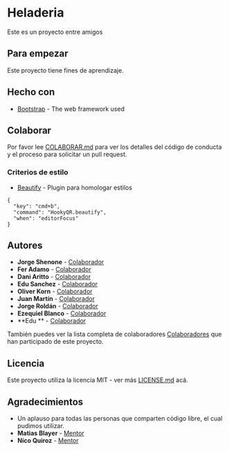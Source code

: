 # Heladeria

Este es un proyecto entre amigos

## Para empezar

Este proyecto tiene fines de aprendizaje.

## Hecho con

* [Bootstrap](https://getbootstrap.com/) - The web framework used

## Colaborar

Por favor lee [COLABORAR.md](https://gist.github.com/jorgeroldan/2f2a03faac3cdbe33a44c56cc171ca4c) para ver los detalles del código de conducta y el proceso para solicitar un pull request.

### Criterios de estilo

* [Beautify](https://marketplace.visualstudio.com/items?itemName=HookyQR.beautify) - Plugin para homologar estilos

```
{
  "key": "cmd+b",
  "command": "HookyQR.beautify",
  "when": "editorFocus"
}
```

## Autores

* **Jorge Shenone** - [Colaborador](https://twitter.com/)
* **Fer Adamo** - [Colaborador](https://twitter.com/Feradamo91)
* **Dani Aritto** - [Colaborador](https://twitter.com/)
* **Edu Sanchez** - [Colaborador](https://twitter.com/)
* **Oliver Korn** - [Colaborador](https://twitter.com/)
* **Juan Martín** - [Colaborador](https://twitter.com/)
* **Jorge Roldán** - [Colaborador](https://twitter.com/roldanjorgex)
* **Ezequiel Blanco** - [Colaborador](https://twitter.com/)
* **Edu ** - [Colaborador](https://twitter.com/)

También puedes ver la lista completa de colaboradores [Colaboradores](https://github.com/your/project/contributors) que han participado de este proyecto.

## Licencia

Este proyecto utiliza la licencia MIT - ver más [LICENSE.md](LICENSE.md) acá.

## Agradecimientos

* Un aplauso para todas las personas que comparten código libre, el cual pudimos utilizar.
* **Matias Blayer** - [Mentor](https://twitter.com/m_blayer)
* **Nico Quiroz** - [Mentor](https://twitter.com/_nhsz)
